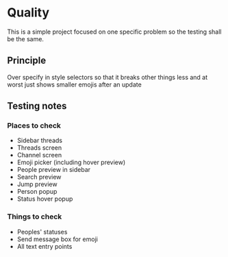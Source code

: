 # Quality
This is a simple project focused on one specific problem so the testing shall be the same.

## Principle
Over specify in style selectors so that it breaks other things less and at worst just shows smaller emojis after an
update

## Testing notes

### Places to check
* Sidebar threads
* Threads screen
* Channel screen
* Emoji picker (including hover preview)
* People preview in sidebar
* Search preview
* Jump preview
* Person popup
* Status hover popup

### Things to check
* Peoples' statuses
* Send message box for emoji
* All text entry points
